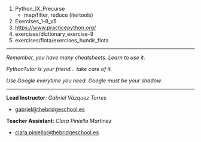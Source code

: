 1. Python_IX_Precurse
    - map/filter, reduce (itertools)
2. Exercises_1-8_v5
3. https://www.practicepython.org/
4. exercises/dictionary_exercise-9
5. exercises/flota/exercises_hundir_flota

---------

*Remember, you have many cheatsheets. Learn to use it.*

*PythonTutor is your friend... take care of it.*

*Use Google everytime you need. Google must be your shadow.*

---------

**Lead Instructor**: *Gabriel Vázquez Torres*

- gabriel@thebridgeschool.es

**Teacher Assistant**: *Clara Piniella Martinez*

- clara.piniella@thebridgeschool.es